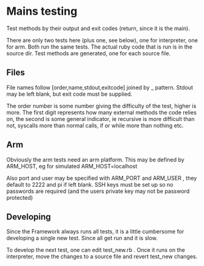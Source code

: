 # Mains testing

Test methods by their output and exit codes (return, since it is the main).

There are only two tests here (plus one, see below), one for interpreter, one for arm.
Both run the same tests. The actual ruby code that is run is in the source dir.
Test methods are generated, one for each source file.

## Files

File names follow [order,name,stdout,exitcode] joined by _ pattern.
Stdout may be left blank, but exit code must be supplied.

The order number is some number giving the difficulty of the test, higher is more.
The first digit represents how many external methods the code relies on, the second
is some general indicator, ie recursive is more difficult than not, syscalls more than
normal calls, if or while more than nothing etc.

## Arm

Obviously the arm tests need an arm platform. This may be defined by ARM_HOST,
eg for simulated ARM_HOST=localhost

Also port and user may be specified with ARM_PORT and ARM_USER , they default to
2222 and pi if left blank.
SSH keys must be set up so no passwords are required (and the users private key may
  not be password protected)

## Developing

Since the Framework always runs all tests, it is a little cumbersome for developing
a single new test. Since all get run and it is slow.

To develop the next test, one can edit test_new.rb . Once it runs on the interpreter,
move the changes to a source file and revert test_new changes.
